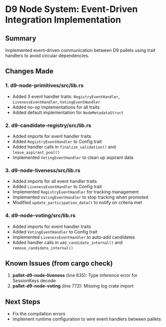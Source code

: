 # D9 Node System: Event-Driven Integration Implementation

## Summary
Implemented event-driven communication between D9 pallets using trait handlers to avoid circular dependencies.

## Changes Made

### 1. d9-node-primitives/src/lib.rs
- Added 3 event handler traits: `RegistryEventHandler`, `LivenessEventHandler`, `VotingEventHandler`
- Added no-op implementations for all traits
- Added default implementation for `NodeMetadataStruct`

### 2. d9-candidate-registry/src/lib.rs
- Added imports for event handler traits
- Added `RegistryEventHandler` to Config trait
- Added handler calls in `finalize_validation()` and `leave_aspirant_pool()`
- Implemented `VotingEventHandler` to clean up aspirant data

### 3. d9-node-liveness/src/lib.rs
- Added imports for all event handler traits
- Added `LivenessEventHandler` to Config trait
- Implemented `RegistryEventHandler` for tracking management
- Implemented `VotingEventHandler` to stop tracking when promoted
- Modified `update_participation_data()` to notify on criteria met

### 4. d9-node-voting/src/lib.rs
- Added imports for event handler traits
- Added `VotingEventHandler` to Config trait
- Implemented `LivenessEventHandler` to auto-add candidates
- Added handler calls in `add_candidate_internal()` and `remove_candidate_internal()`

## Known Issues (from cargo check)
1. **pallet-d9-node-liveness** (line 635): Type inference error for SessionKeys decode
2. **pallet-d9-node-voting** (line 772): Missing log crate import

## Next Steps
- Fix the compilation errors
- Implement runtime configuration to wire event handlers between pallets